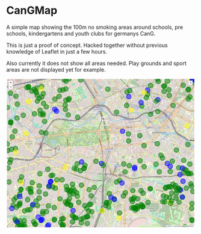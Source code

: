 # CanGMap

A simple map showing the 100m no smoking areas around schools, pre schools, kindergartens and youth clubs for germanys CanG.

This is just a proof of concept. Hacked together without previous knowledge of Leaflet in just a few hours.

Also currently it does not show all areas needed. Play grounds and sport areas are not displayed yet for example.

![Screenshot](https://raw.githubusercontent.com/haemka/CanGMap/main/screenshot.png?raw=true)
